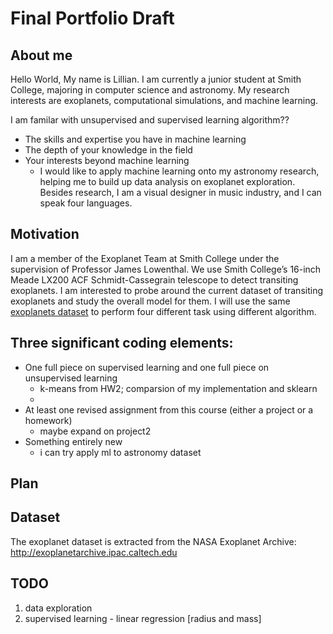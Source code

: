 # Final Portfolio Draft

## About me
Hello World, My name is Lillian. I am currently a junior student at Smith College, majoring in computer science and astronomy. My research interests are exoplanets, computational simulations, and machine learning.

I am familar with unsupervised and supervised learning algorithm??

- The skills and expertise you have in machine learning
- The depth of your knowledge in the field
- Your interests beyond machine learning
    - I would like to apply machine learning onto my astronomy research, helping me to build up data analysis on exoplanet exploration. Besides research, I am a visual designer in music industry, and I can speak four languages.

## Motivation 
I am a member of the Exoplanet Team at Smith College under the supervision of Professor James Lowenthal. We use Smith College’s 16-inch Meade LX200 ACF Schmidt-Cassegrain telescope to detect transiting exoplanets. I am interested to probe around the current dataset of transiting exoplanets and study the overall model for them. I will use the same [exoplanets dataset](https://github.com/comp-machine-learning-spring2021/portfolio-lillianjiang/blob/main/data/confirmed_transit.csv) to perform four different task using different algorithm.


## Three significant coding elements:
- One full piece on supervised learning and one full piece on unsupervised learning
    - k-means from HW2; comparsion of my implementation and sklearn
    - 
- At least one revised assignment from this course (either a project or a homework) 
    - maybe expand on project2
- Something entirely new
    - i can try apply ml to astronomy dataset 


## Plan

## Dataset
The exoplanet dataset is extracted from the NASA Exoplanet Archive: http://exoplanetarchive.ipac.caltech.edu

## TODO
1. data exploration
2. supervised learning - linear regression [radius and mass]